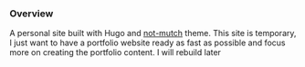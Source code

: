 ### Overview

A personal site built with Hugo and [not-mutch](https://github.com/imgios/not-much) theme. This site is temporary, I just want to have a portfolio website ready as fast as possible and focus more on creating the portfolio content. I will rebuild later
